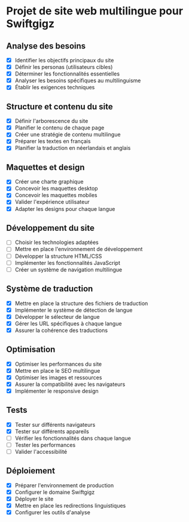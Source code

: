 # Projet de site web multilingue pour Swiftgigz

## Analyse des besoins
- [x] Identifier les objectifs principaux du site
- [x] Définir les personas (utilisateurs cibles)
- [x] Déterminer les fonctionnalités essentielles
- [x] Analyser les besoins spécifiques au multilinguisme
- [x] Établir les exigences techniques

## Structure et contenu du site
- [x] Définir l'arborescence du site
- [x] Planifier le contenu de chaque page
- [x] Créer une stratégie de contenu multilingue
- [x] Préparer les textes en français
- [x] Planifier la traduction en néerlandais et anglais

## Maquettes et design
- [x] Créer une charte graphique
- [x] Concevoir les maquettes desktop
- [x] Concevoir les maquettes mobiles
- [x] Valider l'expérience utilisateur
- [x] Adapter les designs pour chaque langue

## Développement du site
- [ ] Choisir les technologies adaptées
- [ ] Mettre en place l'environnement de développement
- [ ] Développer la structure HTML/CSS
- [ ] Implémenter les fonctionnalités JavaScript
- [ ] Créer un système de navigation multilingue

## Système de traduction
- [x] Mettre en place la structure des fichiers de traduction
- [x] Implémenter le système de détection de langue
- [x] Développer le sélecteur de langue
- [x] Gérer les URL spécifiques à chaque langue
- [x] Assurer la cohérence des traductions

## Optimisation
- [x] Optimiser les performances du site
- [x] Mettre en place le SEO multilingue
- [x] Optimiser les images et ressources
- [x] Assurer la compatibilité avec les navigateurs
- [x] Implémenter le responsive design

## Tests
- [x] Tester sur différents navigateurs
- [x] Tester sur différents appareils
- [ ] Vérifier les fonctionnalités dans chaque langue
- [ ] Tester les performances
- [ ] Valider l'accessibilité

## Déploiement
- [x] Préparer l'environnement de production
- [x] Configurer le domaine Swiftgigz
- [x] Déployer le site
- [x] Mettre en place les redirections linguistiques
- [x] Configurer les outils d'analyse
